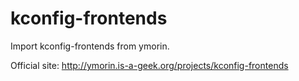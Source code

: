 # kconfig-frontends
Import kconfig-frontends from ymorin.

Official site: http://ymorin.is-a-geek.org/projects/kconfig-frontends
